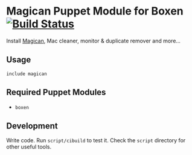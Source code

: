 # Magican Puppet Module for Boxen [![Build Status](https://travis-ci.org/boxen/puppet-magican.png?branch=master)](https://travis-ci.org/boxen/puppet-magican)

Install [Magican](), Mac cleaner, monitor & duplicate remover and more...

## Usage

```puppet
include magican
```

## Required Puppet Modules

* `boxen`

## Development

Write code. Run `script/cibuild` to test it. Check the `script`
directory for other useful tools.
